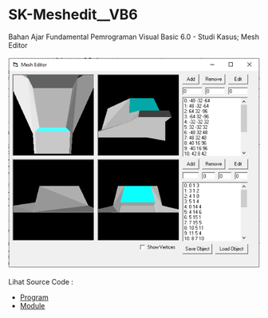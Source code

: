 # SK-Meshedit__VB6
Bahan Ajar Fundamental Pemrograman Visual Basic 6.0 - Studi Kasus; Mesh Editor<br><br>
<img src="https://github.com/RizkyKhapidsyah/SK-Meshedit__VB6/blob/main/result/001.PNG"><br><br>
Lihat Source Code : <br>
- <a href="https://github.com/RizkyKhapidsyah/SK-Meshedit__VB6/blob/main/MeshEdit.frm">Program</a><br>
- <a href="https://github.com/RizkyKhapidsyah/SK-Meshedit__VB6/blob/main/3D.bas">Module</a>
